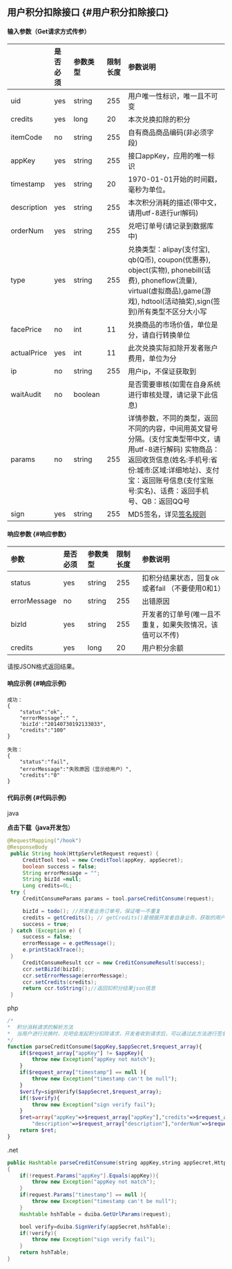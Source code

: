 ## 用户积分扣除接口 {#用户积分扣除接口}

#### 输入参数（Get请求方式传参）

|  | 是否必须 | 参数类型 | 限制长度 | 参数说明 |
| :--- | :--- | :--- | :--- | :--- |
| uid | yes | string | 255 | 用户唯一性标识，唯一且不可变 |
| credits | yes | long | 20 | 本次兑换扣除的积分 |
| itemCode | no | string | 255 | 自有商品商品编码\(非必须字段\) |
| appKey | yes | string | 255 | 接口appKey，应用的唯一标识 |
| timestamp | yes | string | 20 | 1970-01-01开始的时间戳，毫秒为单位。 |
| description | yes | string | 255 | 本次积分消耗的描述\(带中文，请用utf-8进行url解码\) |
| orderNum | yes | string | 255 | 兑吧订单号\(请记录到数据库中\) |
| type | yes | string | 255 | 兑换类型：alipay\(支付宝\), qb\(Q币\), coupon\(优惠券\), object\(实物\), phonebill\(话费\), phoneflow\(流量\), virtual\(虚拟商品\),game\(游戏\), hdtool\(活动抽奖\),sign\(签到\)所有类型不区分大小写 |
| facePrice | no | int | 11 | 兑换商品的市场价值，单位是分，请自行转换单位 |
| actualPrice | yes | int | 11 | 此次兑换实际扣除开发者账户费用，单位为分 |
| ip | no | string | 255 | 用户ip，不保证获取到 |
| waitAudit | no | boolean |  | 是否需要审核\(如需在自身系统进行审核处理，请记录下此信息\) |
| params | no | string | 255 | 详情参数，不同的类型，返回不同的内容，中间用英文冒号分隔。\(支付宝类型带中文，请用utf-8进行解码\) 实物商品：返回收货信息\(姓名:手机号:省份:城市:区域:详细地址\)、支付宝：返回账号信息\(支付宝账号:实名\)、话费：返回手机号、QB：返回QQ号 |
| sign | yes | string | 255 | MD5签名，详见[签名规则](http://docs.duiba.com.cn/tech_doc_book/appendix/sign_rule.html) |

#### 响应参数 {#响应参数}

| 参数 | 是否必须 | 参数类型 | 限制长度 | 参数说明 |
| :--- | :--- | :--- | :--- | :--- |
| status | yes | string | 255 | 扣积分结果状态，回复ok或者fail （不要使用0和1） |
| errorMessage | no | string | 255 | 出错原因 |
| bizId | yes | string | 255 | 开发者的订单号\(唯一且不重复，如果失败情况，该值可以不传\) |
| credits | yes | long | 20 | 用户积分余额 |

请按JSON格式返回结果。

#### 响应示例 {#响应示例}

```
成功：
{
    "status":"ok",
    "errorMessage":" ",
    'bizId':"20140730192133033",
    "credits":"100"
}
```

```
失败：
{
    "status":"fail",
    "errorMessage":"失败原因（显示给用户）",
    "credits":"0"
}
```

#### 代码示例 {#代码示例}

java

**点击下载（java开发包）**

```java
@RequestMapping("/hook")
@ResponseBody
 public String hook(HttpServletRequest request) {
     CreditTool tool = new CreditTool(appKey, appSecret);
     boolean success = false;
     String errorMessage = "";
     String bizId =null;
     Long credits=0L;
 try {
     CreditConsumeParams params = tool.parseCreditConsume(request);

     bizId = todo(); //开发者业务订单号，保证唯一不重复
     credits = getCredits(); // getCredits()是根据开发者自身业务，获取的用户最新剩余积分数。
     success = true;
 } catch (Exception e) {
     success = false;
     errorMessage = e.getMessage();
     e.printStackTrace();
 }
     CreditConsumeResult ccr = new CreditConsumeResult(success);
     ccr.setBizId(bizId);
     ccr.setErrorMessage(errorMessage);
     ccr.setCredits(credits);
     return ccr.toString();//返回扣积分结果json信息
 }
```

php

```php
/*
*  积分消耗请求的解析方法
*  当用户进行兑换时，兑吧会发起积分扣除请求，开发者收到请求后，可以通过此方法进行签名验证与解析，然后返回相应的格式
*/
function parseCreditConsume($appKey,$appSecret,$request_array){
    if($request_array["appKey"] != $appKey){
        throw new Exception("appKey not match");
    }
    if($request_array["timestamp"] == null ){
        throw new Exception("timestamp can't be null");
    }
    $verify=signVerify($appSecret,$request_array);
    if(!$verify){
        throw new Exception("sign verify fail");
    }
    $ret=array("appKey"=>$request_array["appKey"],"credits"=>$request_array["credits"],"timestamp"=>$request_array["timestamp"],
        "description"=>$request_array["description"],"orderNum"=>$request_array["orderNum"]);
    return $ret;
}
```

.net

```java
public Hashtable parseCreditConsume(string appKey,string appSecret,HttpRequest request)
{
    if(!request.Params["appKey"].Equals(appKey)){
        throw new Exception("appKey not match");
    }
    if(request.Params["timestamp"] == null ){
        throw new Exception("timestamp can't be null");
    }
    Hashtable hshTable = duiba.GetUrlParams(request);

    bool verify=duiba.SignVerify(appSecret,hshTable);
    if(!verify){
        throw new Exception("sign verify fail");
    }
    return hshTable;
}
```



